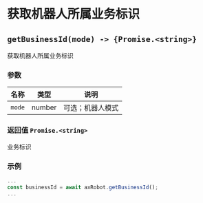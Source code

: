 # 获取机器人所属业务标识

## `getBusinessId(mode) -> {Promise.<string>}`

获取机器人所属业务标识

### 参数

| 名称   | 类型   | 说明             |
| ------ | ------ | ---------------- |
| `mode` | number | 可选；机器人模式 |

### 返回值 `Promise.<string>`

业务标识

### 示例

```typescript
...
const businessId = await axRobot.getBusinessId();
...
```

